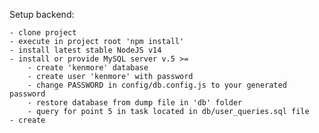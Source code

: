 Setup backend:
    
    - clone project
    - execute in project root 'npm install'
    - install latest stable NodeJS v14
    - install or provide MySQL server v.5 >=
        - create 'kenmore' database 
        - create user 'kenmore' with password
        - change PASSWORD in config/db.config.js to your generated password
        - restore database from dump file in 'db' folder
        - query for point 5 in task located in db/user_queries.sql file
    - create          
    
